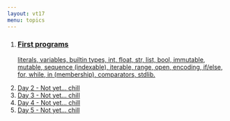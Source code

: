 ```yaml
---
layout: vt17
menu: topics
---
```



<ol id="topics">
<li>
<a href="lecture/1">
<h3>First programs</h3>

literals, variables, builtin types, int, float, str, list, bool,
immutable, mutable, sequence (indexable), iterable, range,
open, encoding, if/else, for, while, in (membership), comparators, stdlib.

</a>
</li>

<li>
<a href="lecture/2">
Day 2 - Not yet... chill
</a>
</li>

<li>
<a href="lecture/3">
Day 3 - Not yet... chill
</a>
</li>

<li>
<a href="lecture/4">
Day 4 - Not yet... chill
</a>
</li>

<li>
<a href="lecture/5">
Day 5 - Not yet... chill
</a>
</li>

</ol>
